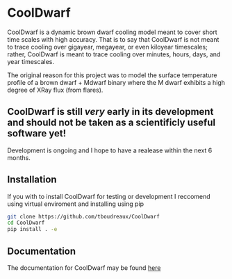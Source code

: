 # CoolDwarf

CoolDwarf is a dynamic brown dwarf cooling model meant to cover short time scales with high accuracy. That is to say 
that CoolDwarf is not meant to trace cooling over gigayear, megayear, or even kiloyear timescales; rather, CoolDwarf is meant
to trace cooling over minutes, hours, days, and year timescales. 

The original reason for this project was to model the surface temperature profile of a brown dwarf + Mdwarf binary where
the M dwarf exhibits a high degree of XRay flux (from flares).


## CoolDwarf is still *very* early in its development and should not be taken as a scientificly useful software yet!

Development is ongoing and I hope to have a realease within the next 6 months. 

## Installation
If you with to install CoolDwarf for testing or development I reccomend using virtual enviroment and installing
using pip

```bash
git clone https://github.com/tboudreaux/CoolDwarf
cd CoolDwarf
pip install . -e 
```

## Documentation
The documentation for CoolDwarf may be found <a href="https://algebrist.ddns.net/~tboudreaux/docs/CoolDwarf/index.html">here</a>

